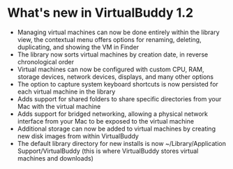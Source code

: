 # What's new in VirtualBuddy 1.2

- Managing virtual machines can now be done entirely within the library view, the contextual menu offers options for renaming, deleting, duplicating, and showing the VM in Finder
- The library now sorts virtual machines by creation date, in reverse chronological order
- Virtual machines can now be configured with custom CPU, RAM, storage devices, network devices, displays, and many other options
- The option to capture system keyboard shortcuts is now persisted for each virtual machine in the library
- Adds support for shared folders to share specific directories from your Mac with the virtual machine
- Adds support for bridged networking, allowing a physical network interface from your Mac to be exposed to the virtual machine
- Additional storage can now be added to virtual machines by creating new disk images from within VirtualBuddy
- The default library directory for new installs is now ~/Library/Application Support/VirtualBuddy (this is where VirtualBuddy stores virtual machines and downloads)